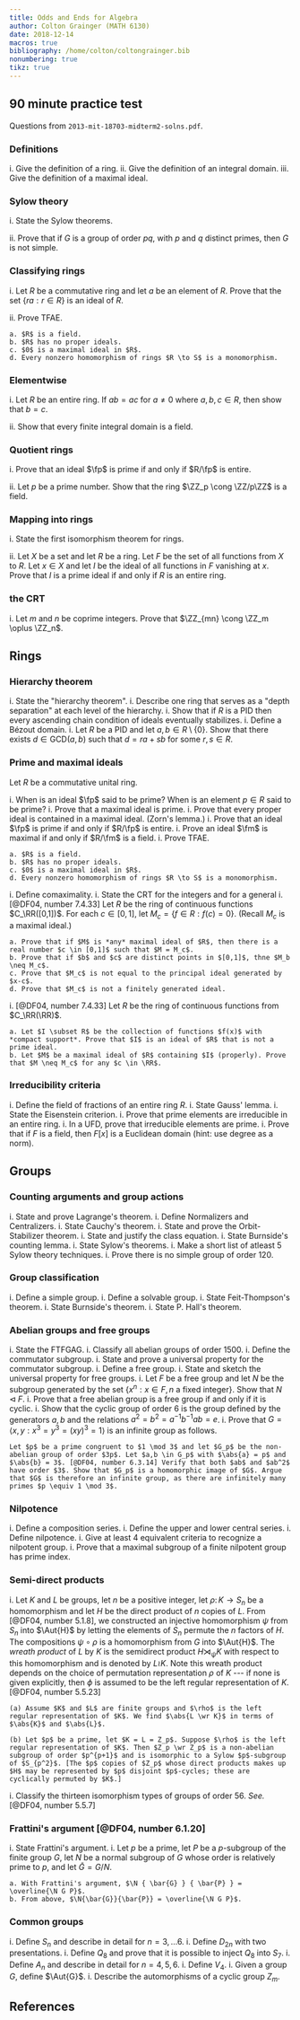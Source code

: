 ```yaml
---
title: Odds and Ends for Algebra
author: Colton Grainger (MATH 6130)
date: 2018-12-14
macros: true
bibliography: /home/colton/coltongrainger.bib
nonumbering: true
tikz: true
---
```


## 90 minute practice test

Questions from `2013-mit-18703-midterm2-solns.pdf`.

### Definitions

i. Give the definition of a ring.
ii. Give the definition of an integral domain.
iii. Give the definition of a maximal ideal.

### Sylow theory

i. State the Sylow theorems.

ii. Prove that if $G$ is a group of order $pq$, with $p$ and $q$ distinct primes, then $G$ is not simple.

### Classifying rings

i. Let $R$ be a commutative ring and let $a$ be an element of $R$. Prove that the set $\{ra : r \in R\}$ is an ideal of $R$.

ii. Prove TFAE.

    a. $R$ is a field.
    b. $R$ has no proper ideals.
    c. $0$ is a maximal ideal in $R$.
    d. Every nonzero homomorphism of rings $R \to S$ is a monomorphism.

### Elementwise

i. Let $R$ be an entire ring. If $ab = ac$ for $a \neq 0$ where $a,b, c \in R$, then show that $b = c$.

ii. Show that every finite integral domain is a field.

### Quotient rings

i. Prove that an ideal $\fp$ is prime if and only if $R/\fp$ is entire.

ii. Let $p$ be a prime number. Show that the ring $\ZZ_p \cong \ZZ/p\ZZ$ is a field.

### Mapping into rings

i. State the first isomorphism theorem for rings.

ii. Let $X$ be a set and let $R$ be a ring. Let $F$ be the set of all functions from $X$ to $R$. Let $x \in X$ and let $I$ be the ideal of all functions in $F$ vanishing at $x$. Prove that $I$ is a prime ideal if and only if $R$ is an entire ring.

### the CRT

i. Let $m$ and $n$ be coprime integers. Prove that $\ZZ_{mn} \cong \ZZ_m \oplus \ZZ_n$.

## Rings

### Hierarchy theorem

i. State the "hierarchy theorem".
i. Describe one ring that serves as a "depth separation" at each level of the hierarchy.
i. Show that if $R$ is a PID then every ascending chain condition of ideals eventually stabilizes.
i. Define a Bézout domain.
i. Let $R$ be a PID and let $a,b \in R \setminus \{0\}$. Show that there exists $d \in \mathrm{GCD}(a,b)$ such that $d = ra + sb$ for some $r,s \in R$.

### Prime and maximal ideals

Let $R$ be a commutative unital ring. 

i. When is an ideal $\fp$ said to be prime? When is an element $p \in R$ said to be prime? 
i. Prove that a maximal ideal is prime.
i. Prove that every proper ideal is contained in a maximal ideal. (Zorn's lemma.)
i. Prove that an ideal $\fp$ is prime if and only if $R/\fp$ is entire.
i. Prove an ideal $\fm$ is maximal if and only if $R/\fm$ is a field.
i. Prove TFAE.

    a. $R$ is a field.
    b. $R$ has no proper ideals.
    c. $0$ is a maximal ideal in $R$.
    d. Every nonzero homomorphism of rings $R \to S$ is a monomorphism.

i. Define comaximality.
i. State the CRT for the integers and for a general 
i. [@DF04, number 7.4.33] Let $R$ be the ring of continuous functions $C_\RR([0,1])$. For each $c \in [0,1]$, let $M_c = \{f \in R : f(c) =0\}$. (Recall $M_c$ is a maximal ideal.)

    a. Prove that if $M$ is *any* maximal ideal of $R$, then there is a real number $c \in [0,1]$ such that $M = M_c$.
    b. Prove that if $b$ and $c$ are distinct points in $[0,1]$, thne $M_b \neq M_c$.
    c. Prove that $M_c$ is not equal to the principal ideal generated by $x-c$.
    d. Prove that $M_c$ is not a finitely generated ideal.

i. [@DF04, number 7.4.33] Let $R$ be the ring of continuous functions from $C_\RR(\RR)$.

    a. Let $I \subset R$ be the collection of functions $f(x)$ with *compact support*. Prove that $I$ is an ideal of $R$ that is not a prime ideal.
    b. Let $M$ be a maximal ideal of $R$ containing $I$ (properly). Prove that $M \neq M_c$ for any $c \in \RR$.

### Irreducibility criteria

i. Define the field of fractions of an entire ring $R$.
i. State Gauss' lemma.
i. State the Eisenstein criterion.
i. Prove that prime elements are irreducible in an entire ring.
i. In a UFD, prove that irreducible elements are prime. 
i. Prove that if $F$ is a field, then $F[x]$ is a Euclidean domain (hint: use degree as a norm).

## Groups

### Counting arguments and group actions

i. State and prove Lagrange's theorem.
i. Define Normalizers and Centralizers.
i. State Cauchy's theorem.
i. State and prove the Orbit-Stabilizer theorem.
i. State and justify the class equation.
i. State Burnside's counting lemma.
i. State Sylow's theorems.
i. Make a short list of atleast $5$ Sylow theory techniques.
i. Prove there is no simple group of order $120$.

### Group classification

i. Define a simple group.
i. Define a solvable group.
i. State Feit-Thompson's theorem.
i. State Burnside's theorem.
i. State P. Hall's theorem.

### Abelian groups and free groups

i. State the FTFGAG.
i. Classify all abelian groups of order 1500.
i. Define the commutator subgroup.
i. State and prove a universal property for the commutator subgroup.
i. Define a free group.
i. State and sketch the universal property for free groups.
i. Let $F$ be a free group and let $N$ be the subgroup generated by the set $\{x^n : x \in F, n \text{ a fixed integer}\}.$ Show that $N \triangleleft F$.
i. Prove that a free abelian group is a free group if and only if it is cyclic.
i. Show that the cyclic group of order $6$ is the group defined by the generators $a,b$ and the relations $a^2 = b^2 = a^{-1}b^{-1}ab = e$.
i. Prove that $G = \langle x, y : x^3 = y^3 = (xy)^3 = 1\rangle$ is an infinite group as follows. 

    Let $p$ be a prime congruent to $1 \mod 3$ and let $G_p$ be the non-abelian group of order $3p$. Let $a,b \in G_p$ with $\abs{a} = p$ and $\abs{b} = 3$. [@DF04, number 6.3.14] Verify that both $ab$ and $ab^2$ have order $3$. Show that $G_p$ is a homomorphic image of $G$. Argue that $G$ is therefore an infinite group, as there are infinitely many primes $p \equiv 1 \mod 3$. 

### Nilpotence

i. Define a composition series.
i. Define the upper and lower central series.
i. Define nilpotence.
i. Give at least $4$ equivalent criteria to recognize a nilpotent group.
i. Prove that a maximal subgroup of a finite nilpotent group has prime index.

### Semi-direct products

i. Let $K$ and $L$ be groups, let $n$ be a positive integer, let $\rho \colon K \to S_n$ be a homomorphism and let $H$ be the direct product of $n$ copies of $L$. From [@DF04, number 5.1.8], we constructed an injective homomorphism $\psi$ from $S_n$ into $\Aut{H}$ by letting the elements of $S_n$ permute the $n$ factors of $H$. The compositions $\psi \circ \rho$ is a homomorphism from $G$ into $\Aut{H}$. The *wreath product* of $L$ by $K$ is the semidirect product $H \rtimes_\psi K$ with respect to this homomorphism and is denoted by $L \wr K$. Note this wreath product depends on the choice of permutation representation $\rho$ of $K$ --- if none is given explicitly, then $\phi$ is assumed to be the left regular representation of $K$. [@DF04, number 5.5.23]

    (a) Assume $K$ and $L$ are finite groups and $\rho$ is the left regular representation of $K$. We find $\abs{L \wr K}$ in terms of $\abs{K}$ and $\abs{L}$.

    (b) Let $p$ be a prime, let $K = L = Z_p$. Suppose $\rho$ is the left regular representation of $K$. Then $Z_p \wr Z_p$ is a non-abelian subgroup of order $p^{p+1}$ and is isomorphic to a Sylow $p$-subgroup of $S_{p^2}$. [The $p$ copies of $Z_p$ whose direct products makes up $H$ may be represented by $p$ disjoint $p$-cycles; these are cyclically permuted by $K$.]

i. Classify the thirteen isomorphism types of groups of order $56$. *See.* [@DF04, number 5.5.7] 

### Frattini's argument [@DF04, number 6.1.20]

i. State Frattini's argument.
i. Let $p$ be a prime, let $P$ be a $p$-subgroup of the finite group $G$, let $N$ be a normal subgroup of $G$ whose order is relatively prime to $p$, and let $\bar{G} = G/N$. 

    a. With Frattini's argument, $\N { \bar{G} } { \bar{P} } = \overline{\N G P}$.
    b. From above, $\N{\bar{G}}{\bar{P}} = \overline{\N G P}$.

### Common groups

i. Define $S_n$ and describe in detail for $n = 3, \ldots 6$.
i. Define $D_{2n}$ with two presentations.
i. Define $Q_8$ and prove that it is possible to inject $Q_8$ into $S_7$.
i. Define $A_n$ and describe in detail for $n = 4, 5, 6$.
i. Define $V_4$.
i. Given a group $G$, define $\Aut{G}$.
i. Describe the automorphisms of a cyclic group $Z_m$.

## References
